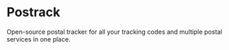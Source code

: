 Postrack
========

Open-source postal tracker for all your tracking codes and multiple postal services in one place.
